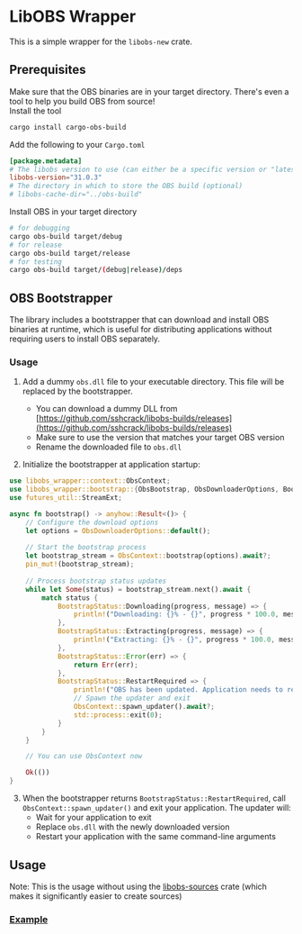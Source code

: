 # LibOBS Wrapper

This is a simple wrapper for the `libobs-new` crate.

## Prerequisites
Make sure that the OBS binaries are in your target directory. There's even a tool to help you build OBS from source! <br>
Install the tool
```bash
cargo install cargo-obs-build
```

Add the following to your `Cargo.toml`
```toml
[package.metadata]
# The libobs version to use (can either be a specific version or "latest")
libobs-version="31.0.3"
# The directory in which to store the OBS build (optional)
# libobs-cache-dir="../obs-build"

```

Install OBS in your target directory
```bash
# for debugging
cargo obs-build target/debug
# for release
cargo obs-build target/release
# for testing
cargo obs-build target/(debug|release)/deps
```

## OBS Bootstrapper

The library includes a bootstrapper that can download and install OBS binaries at runtime, which is useful for distributing applications without requiring users to install OBS separately.

### Usage

1. Add a dummy `obs.dll` file to your executable directory. This file will be replaced by the bootstrapper.
   - You can download a dummy DLL from [https://github.com/sshcrack/libobs-builds/releases](https://github.com/sshcrack/libobs-builds/releases)
   - Make sure to use the version that matches your target OBS version
   - Rename the downloaded file to `obs.dll`

2. Initialize the bootstrapper at application startup:

```rust
use libobs_wrapper::context::ObsContext;
use libobs_wrapper::bootstrap::{ObsBootstrap, ObsDownloaderOptions, BootstrapStatus};
use futures_util::StreamExt;

async fn bootstrap() -> anyhow::Result<()> {
    // Configure the download options
    let options = ObsDownloaderOptions::default();
    
    // Start the bootstrap process
    let bootstrap_stream = ObsContext::bootstrap(options).await?;
    pin_mut!(bootstrap_stream);
    
    // Process bootstrap status updates
    while let Some(status) = bootstrap_stream.next().await {
        match status {
            BootstrapStatus::Downloading(progress, message) => {
                println!("Downloading: {}% - {}", progress * 100.0, message);
            },
            BootstrapStatus::Extracting(progress, message) => {
                println!("Extracting: {}% - {}", progress * 100.0, message);
            },
            BootstrapStatus::Error(err) => {
                return Err(err);
            },
            BootstrapStatus::RestartRequired => {
                println!("OBS has been updated. Application needs to restart.");
                // Spawn the updater and exit
                ObsContext::spawn_updater().await?;
                std::process::exit(0);
            }
        }
    }

    // You can use ObsContext now

    Ok(())
}
```

3. When the bootstrapper returns `BootstrapStatus::RestartRequired`, call `ObsContext::spawn_updater()` and exit your application. The updater will:
   - Wait for your application to exit
   - Replace `obs.dll` with the newly downloaded version
   - Restart your application with the same command-line arguments

## Usage

Note: This is the usage without using the [libobs-sources](https://crates.io/crates/libobs-sources) crate (which makes it significantly easier to create sources)
### [Example](https://github.com/joshprk/libobs-rs/blob/main/libobs-wrapper/tests/record_test.rs)